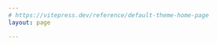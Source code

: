 ```yaml
---
# https://vitepress.dev/reference/default-theme-home-page
layout: page

---
```


<script setup>
import Home from "./.vitepress/theme/Home.vue";
</script>


<Home />





